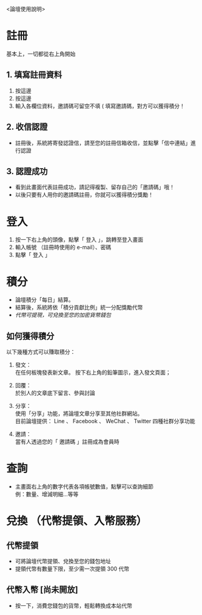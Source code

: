 <論壇使用說明>


# 註冊
 基本上，一切都從右上角開始
## 1. 填寫註冊資料
1. 按這邊
2. 按這邊
3. 輸入各欄位資料，邀請碼可留空不填 ( 填寫邀請碼，對方可以獲得積分！

## 2. 收信認證
- 註冊後，系統將寄發認證信，請至您的註冊信箱收信，並點擊「信中連結」進行認證

## 3. 認證成功
- 看到此畫面代表註冊成功，請記得複製、留存自己的「邀請碼」哦！
- 以後只要有人用你的邀請碼註冊，你就可以獲得積分獎勵！

# 登入
1. 按一下右上角的頭像，點擊「 登入 」，跳轉至登入畫面
2. 輸入帳號 （註冊時使用的 e-mail）、密碼
3. 點擊「 登入 」

# 積分
- 論壇積分「每日」結算。
- 結算後，系統將依「積分貢獻比例」統一分配獎勵代幣
- *代幣可提現，可兌換至您的加密貨幣錢包*

## 如何獲得積分
 以下幾種方式可以賺取積分：
 1. 發文： \
  在任何板塊發表新文章。
  按下右上角的鉛筆圖示，進入發文頁面；

 2. 回覆： \
  於別人的文章底下留言、參與討論

 3. 分享： \
  使用「分享」功能，將論壇文章分享至其他社群網站。 \
  目前論壇提供： Line 、 Facebook 、 WeChat 、 Twitter 四種社群分享功能
  
 4. 邀請： \
  當有人透過您的「 邀請碼 」註冊成為會員時


# 查詢
- 主畫面右上角的數字代表各項帳號數值，點擊可以查詢細節 \
例：數量、增減明細...等等


# 兌換 （代幣提領、入幣服務）
## 代幣提領
- 可將論壇代幣提領、兌換至您的錢包地址
- 提領代幣有數量下限，至少需一次提領 300 代幣

## 代幣入幣 [尚未開放]
- 按一下，消費您錢包的貨幣，輕鬆轉換成本站代幣
